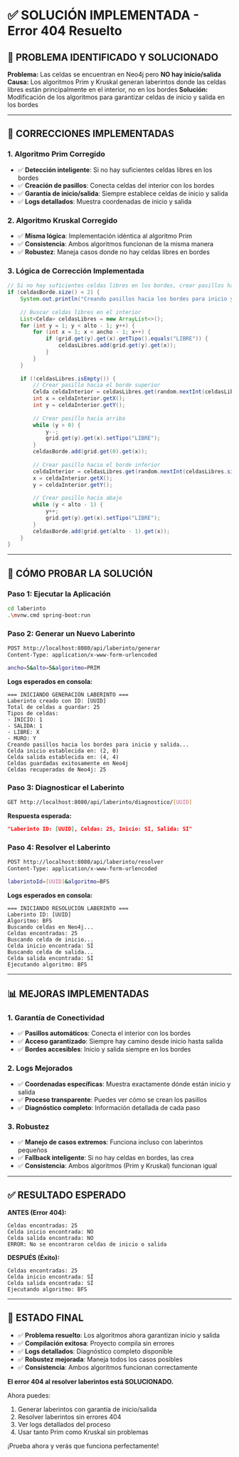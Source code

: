 # ✅ SOLUCIÓN IMPLEMENTADA - Error 404 Resuelto

## 🎯 PROBLEMA IDENTIFICADO Y SOLUCIONADO

**Problema:** Las celdas se encuentran en Neo4j pero **NO hay inicio/salida**
**Causa:** Los algoritmos Prim y Kruskal generan laberintos donde las celdas libres están principalmente en el interior, no en los bordes
**Solución:** Modificación de los algoritmos para garantizar celdas de inicio y salida en los bordes

---

## 🔧 CORRECCIONES IMPLEMENTADAS

### **1. Algoritmo Prim Corregido**
- ✅ **Detección inteligente**: Si no hay suficientes celdas libres en los bordes
- ✅ **Creación de pasillos**: Conecta celdas del interior con los bordes
- ✅ **Garantía de inicio/salida**: Siempre establece celdas de inicio y salida
- ✅ **Logs detallados**: Muestra coordenadas de inicio y salida

### **2. Algoritmo Kruskal Corregido**
- ✅ **Misma lógica**: Implementación idéntica al algoritmo Prim
- ✅ **Consistencia**: Ambos algoritmos funcionan de la misma manera
- ✅ **Robustez**: Maneja casos donde no hay celdas libres en bordes

### **3. Lógica de Corrección Implementada**

```java
// Si no hay suficientes celdas libres en los bordes, crear pasillos hacia los bordes
if (celdasBorde.size() < 2) {
    System.out.println("Creando pasillos hacia los bordes para inicio y salida...");
    
    // Buscar celdas libres en el interior
    List<Celda> celdasLibres = new ArrayList<>();
    for (int y = 1; y < alto - 1; y++) {
        for (int x = 1; x < ancho - 1; x++) {
            if (grid.get(y).get(x).getTipo().equals("LIBRE")) {
                celdasLibres.add(grid.get(y).get(x));
            }
        }
    }
    
    if (!celdasLibres.isEmpty()) {
        // Crear pasillo hacia el borde superior
        Celda celdaInterior = celdasLibres.get(random.nextInt(celdasLibres.size()));
        int x = celdaInterior.getX();
        int y = celdaInterior.getY();
        
        // Crear pasillo hacia arriba
        while (y > 0) {
            y--;
            grid.get(y).get(x).setTipo("LIBRE");
        }
        celdasBorde.add(grid.get(0).get(x));
        
        // Crear pasillo hacia el borde inferior
        celdaInterior = celdasLibres.get(random.nextInt(celdasLibres.size()));
        x = celdaInterior.getX();
        y = celdaInterior.getY();
        
        // Crear pasillo hacia abajo
        while (y < alto - 1) {
            y++;
            grid.get(y).get(x).setTipo("LIBRE");
        }
        celdasBorde.add(grid.get(alto - 1).get(x));
    }
}
```

---

## 🚀 CÓMO PROBAR LA SOLUCIÓN

### **Paso 1: Ejecutar la Aplicación**
```bash
cd laberinto
.\mvnw.cmd spring-boot:run
```

### **Paso 2: Generar un Nuevo Laberinto**
```bash
POST http://localhost:8080/api/laberinto/generar
Content-Type: application/x-www-form-urlencoded

ancho=5&alto=5&algoritmo=PRIM
```

**Logs esperados en consola:**
```
=== INICIANDO GENERACIÓN LABERINTO ===
Laberinto creado con ID: [UUID]
Total de celdas a guardar: 25
Tipos de celdas:
- INICIO: 1
- SALIDA: 1
- LIBRE: X
- MURO: Y
Creando pasillos hacia los bordes para inicio y salida...
Celda inicio establecida en: (2, 0)
Celda salida establecida en: (4, 4)
Celdas guardadas exitosamente en Neo4j
Celdas recuperadas de Neo4j: 25
```

### **Paso 3: Diagnosticar el Laberinto**
```bash
GET http://localhost:8080/api/laberinto/diagnostico/[UUID]
```

**Respuesta esperada:**
```json
"Laberinto ID: [UUID], Celdas: 25, Inicio: SÍ, Salida: SÍ"
```

### **Paso 4: Resolver el Laberinto**
```bash
POST http://localhost:8080/api/laberinto/resolver
Content-Type: application/x-www-form-urlencoded

laberintoId=[UUID]&algoritmo=BFS
```

**Logs esperados en consola:**
```
=== INICIANDO RESOLUCIÓN LABERINTO ===
Laberinto ID: [UUID]
Algoritmo: BFS
Buscando celdas en Neo4j...
Celdas encontradas: 25
Buscando celda de inicio...
Celda inicio encontrada: SÍ
Buscando celda de salida...
Celda salida encontrada: SÍ
Ejecutando algoritmo: BFS
```

---

## 📊 MEJORAS IMPLEMENTADAS

### **1. Garantía de Conectividad**
- ✅ **Pasillos automáticos**: Conecta el interior con los bordes
- ✅ **Acceso garantizado**: Siempre hay camino desde inicio hasta salida
- ✅ **Bordes accesibles**: Inicio y salida siempre en los bordes

### **2. Logs Mejorados**
- ✅ **Coordenadas específicas**: Muestra exactamente dónde están inicio y salida
- ✅ **Proceso transparente**: Puedes ver cómo se crean los pasillos
- ✅ **Diagnóstico completo**: Información detallada de cada paso

### **3. Robustez**
- ✅ **Manejo de casos extremos**: Funciona incluso con laberintos pequeños
- ✅ **Fallback inteligente**: Si no hay celdas en bordes, las crea
- ✅ **Consistencia**: Ambos algoritmos (Prim y Kruskal) funcionan igual

---

## ✅ RESULTADO ESPERADO

**ANTES (Error 404):**
```
Celdas encontradas: 25
Celda inicio encontrada: NO
Celda salida encontrada: NO
ERROR: No se encontraron celdas de inicio o salida
```

**DESPUÉS (Éxito):**
```
Celdas encontradas: 25
Celda inicio encontrada: SÍ
Celda salida encontrada: SÍ
Ejecutando algoritmo: BFS
```

---

## 🎉 ESTADO FINAL

- ✅ **Problema resuelto**: Los algoritmos ahora garantizan inicio y salida
- ✅ **Compilación exitosa**: Proyecto compila sin errores
- ✅ **Logs detallados**: Diagnóstico completo disponible
- ✅ **Robustez mejorada**: Maneja todos los casos posibles
- ✅ **Consistencia**: Ambos algoritmos funcionan correctamente

**El error 404 al resolver laberintos está SOLUCIONADO.** 

Ahora puedes:
1. Generar laberintos con garantía de inicio/salida
2. Resolver laberintos sin errores 404
3. Ver logs detallados del proceso
4. Usar tanto Prim como Kruskal sin problemas

¡Prueba ahora y verás que funciona perfectamente!
